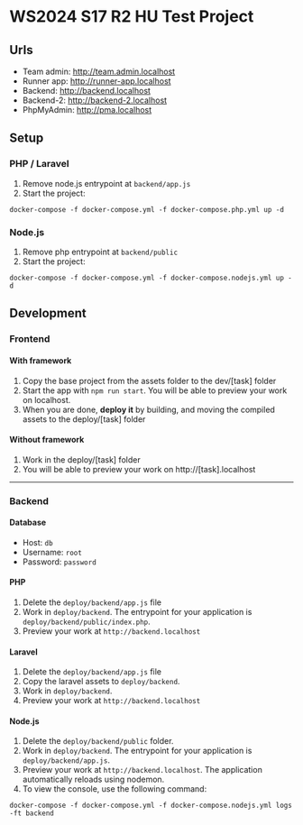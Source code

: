 # WS2024 S17 R2 HU Test Project
## Urls
- Team admin: http://team.admin.localhost
- Runner app: http://runner-app.localhost
- Backend: http://backend.localhost
- Backend-2: http://backend-2.localhost
- PhpMyAdmin: http://pma.localhost

## Setup
### PHP / Laravel
1. Remove node.js entrypoint at `backend/app.js`
2. Start the project:

```shell
docker-compose -f docker-compose.yml -f docker-compose.php.yml up -d
```


### Node.js
1. Remove php entrypoint at `backend/public`
2. Start the project:

```shell
docker-compose -f docker-compose.yml -f docker-compose.nodejs.yml up -d
```

## Development
### Frontend
#### With framework
1. Copy the base project from the assets folder to the dev/[task] folder
2. Start the app with `npm run start`. You will be able to preview your work on localhost.
3. When you are done, **deploy it** by building, and moving the compiled assets to the deploy/[task] folder

#### Without framework
1. Work in the deploy/[task] folder
2. You will be able to preview your work on http://[task].localhost

---

### Backend
#### Database
- Host: `db`
- Username: `root`
- Password: `password`

#### PHP
1. Delete the `deploy/backend/app.js` file
2. Work in `deploy/backend`. The entrypoint for your application is `deploy/backend/public/index.php`.
3. Preview your work at `http://backend.localhost`

#### Laravel
1. Delete the `deploy/backend/app.js` file
2. Copy the laravel assets to `deploy/backend`.
3. Work in `deploy/backend`.
4. Preview your work at `http://backend.localhost`

#### Node.js
1. Delete the `deploy/backend/public` folder.
2. Work in `deploy/backend`. The entrypoint for your application is `deploy/backend/app.js`.
3. Preview your work at `http://backend.localhost`. The application automatically reloads using nodemon.
4. To view the console, use the following command: 
```shell
docker-compose -f docker-compose.yml -f docker-compose.nodejs.yml logs -ft backend
```
